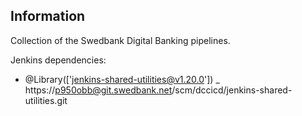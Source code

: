 Information
-----------

Collection of the Swedbank Digital Banking pipelines.

Jenkins dependencies:
  - @Library(['jenkins-shared-utilities@v1.20.0']) _
    https://p950obb@git.swedbank.net/scm/dccicd/jenkins-shared-utilities.git